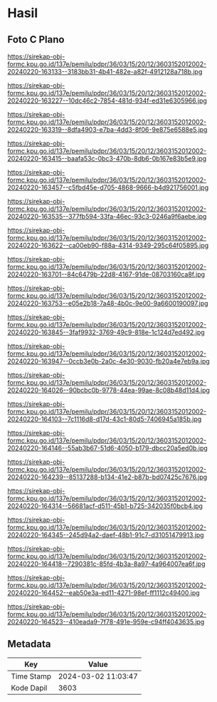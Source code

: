 # Hasil

## Foto C Plano

https://sirekap-obj-formc.kpu.go.id/137e/pemilu/pdpr/36/03/15/20/12/3603152012002-20240220-163133--3183bb31-4b41-482e-a82f-4912128a718b.jpg

https://sirekap-obj-formc.kpu.go.id/137e/pemilu/pdpr/36/03/15/20/12/3603152012002-20240220-163227--10dc46c2-7854-481d-934f-ed31e6305966.jpg

https://sirekap-obj-formc.kpu.go.id/137e/pemilu/pdpr/36/03/15/20/12/3603152012002-20240220-163319--8dfa4903-e7ba-4dd3-8f06-9e875e6588e5.jpg

https://sirekap-obj-formc.kpu.go.id/137e/pemilu/pdpr/36/03/15/20/12/3603152012002-20240220-163415--baafa53c-0bc3-470b-8db6-0b167e83b5e9.jpg

https://sirekap-obj-formc.kpu.go.id/137e/pemilu/pdpr/36/03/15/20/12/3603152012002-20240220-163457--c5fbd45e-d705-4868-9666-b4d921756001.jpg

https://sirekap-obj-formc.kpu.go.id/137e/pemilu/pdpr/36/03/15/20/12/3603152012002-20240220-163535--377fb594-33fa-46ec-93c3-0246a9f6aebe.jpg

https://sirekap-obj-formc.kpu.go.id/137e/pemilu/pdpr/36/03/15/20/12/3603152012002-20240220-163622--ca00eb90-f88a-4314-9349-295c64f05895.jpg

https://sirekap-obj-formc.kpu.go.id/137e/pemilu/pdpr/36/03/15/20/12/3603152012002-20240220-163701--84c6479b-22d8-4167-91de-08703160ca8f.jpg

https://sirekap-obj-formc.kpu.go.id/137e/pemilu/pdpr/36/03/15/20/12/3603152012002-20240220-163753--e05e2b18-7a48-4b0c-9e00-9a6600190097.jpg

https://sirekap-obj-formc.kpu.go.id/137e/pemilu/pdpr/36/03/15/20/12/3603152012002-20240220-163845--3faf9932-3769-49c9-818e-1c124d7ed492.jpg

https://sirekap-obj-formc.kpu.go.id/137e/pemilu/pdpr/36/03/15/20/12/3603152012002-20240220-163947--0ccb3e0b-2a0c-4e30-9030-fb20a4e7eb9a.jpg

https://sirekap-obj-formc.kpu.go.id/137e/pemilu/pdpr/36/03/15/20/12/3603152012002-20240220-164026--90bcbc0b-9778-44ea-99ae-8c08b48d11d4.jpg

https://sirekap-obj-formc.kpu.go.id/137e/pemilu/pdpr/36/03/15/20/12/3603152012002-20240220-164103--7c1116d8-d17d-43c1-80d5-7406945a185b.jpg

https://sirekap-obj-formc.kpu.go.id/137e/pemilu/pdpr/36/03/15/20/12/3603152012002-20240220-164146--55ab3b67-51d6-4050-b179-dbcc20a5ed0b.jpg

https://sirekap-obj-formc.kpu.go.id/137e/pemilu/pdpr/36/03/15/20/12/3603152012002-20240220-164239--85137288-b134-41e2-b87b-bd07425c7676.jpg

https://sirekap-obj-formc.kpu.go.id/137e/pemilu/pdpr/36/03/15/20/12/3603152012002-20240220-164314--56681acf-d511-45b1-b725-342035f0bcb4.jpg

https://sirekap-obj-formc.kpu.go.id/137e/pemilu/pdpr/36/03/15/20/12/3603152012002-20240220-164345--245d94a2-daef-48b1-91c7-d31051479913.jpg

https://sirekap-obj-formc.kpu.go.id/137e/pemilu/pdpr/36/03/15/20/12/3603152012002-20240220-164418--7290381c-85fd-4b3a-8a97-4a964007ea6f.jpg

https://sirekap-obj-formc.kpu.go.id/137e/pemilu/pdpr/36/03/15/20/12/3603152012002-20240220-164452--eab50e3a-ed11-4271-98ef-ff1112c49400.jpg

https://sirekap-obj-formc.kpu.go.id/137e/pemilu/pdpr/36/03/15/20/12/3603152012002-20240220-164523--410eada9-7f78-491e-959e-c94ff4043635.jpg


## Metadata

| Key        | Value               |
| ---------- | ------------------- |
| Time Stamp | 2024-03-02 11:03:47 |
| Kode Dapil | 3603                |



